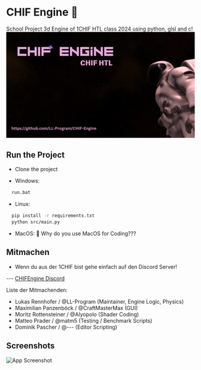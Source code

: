 
# CHIF Engine 🚀
School Project 3d Engine of 1CHIF HTL class 2024 using python, glsl and c!
![App Logo](Ressources/CHIF-Engine.png)

## Run the Project

 - Clone the project

- Windows:
```bash
  run.bat
```

- Linux:

```bash
  pip install -r requirements.txt
  python src/main.py
```
 - MacOS: 🤷 Why do you use MacOS for Coding???

## Mitmachen
 - Wenn du aus der 1CHIF bist gehe einfach auf den Discord Server!

--- [CHIFEngine Discord](https://discord.gg/KfNVQbYK)

Liste der Mitmachenden:

 - Lukas Rennhofer / @LL-Program (Maintainer, Engine Logic, Physics)
 - Maximilian Panzenböck / @CraftMasterMax (GUI)
 - Moritz Rottensteiner / 
@Alyopolo (Shader Coding)
 - Matteo Prader / @matm5 (Testing / Benchmark Scripts)
 - Dominik Pascher / @--- (Editor Scripting)
## Screenshots

![App Screenshot](Ressources/Screenshot1.png)
